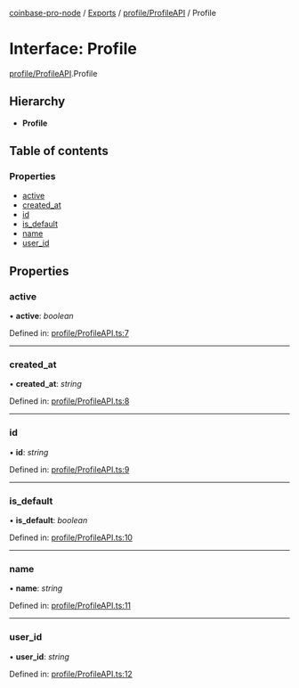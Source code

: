 [coinbase-pro-node](../README.md) / [Exports](../modules.md) / [profile/ProfileAPI](../modules/profile_profileapi.md) / Profile

# Interface: Profile

[profile/ProfileAPI](../modules/profile_profileapi.md).Profile

## Hierarchy

* **Profile**

## Table of contents

### Properties

- [active](profile_profileapi.profile.md#active)
- [created\_at](profile_profileapi.profile.md#created_at)
- [id](profile_profileapi.profile.md#id)
- [is\_default](profile_profileapi.profile.md#is_default)
- [name](profile_profileapi.profile.md#name)
- [user\_id](profile_profileapi.profile.md#user_id)

## Properties

### active

• **active**: *boolean*

Defined in: [profile/ProfileAPI.ts:7](https://github.com/bennycode/coinbase-pro-node/blob/004782e/src/profile/ProfileAPI.ts#L7)

___

### created\_at

• **created\_at**: *string*

Defined in: [profile/ProfileAPI.ts:8](https://github.com/bennycode/coinbase-pro-node/blob/004782e/src/profile/ProfileAPI.ts#L8)

___

### id

• **id**: *string*

Defined in: [profile/ProfileAPI.ts:9](https://github.com/bennycode/coinbase-pro-node/blob/004782e/src/profile/ProfileAPI.ts#L9)

___

### is\_default

• **is\_default**: *boolean*

Defined in: [profile/ProfileAPI.ts:10](https://github.com/bennycode/coinbase-pro-node/blob/004782e/src/profile/ProfileAPI.ts#L10)

___

### name

• **name**: *string*

Defined in: [profile/ProfileAPI.ts:11](https://github.com/bennycode/coinbase-pro-node/blob/004782e/src/profile/ProfileAPI.ts#L11)

___

### user\_id

• **user\_id**: *string*

Defined in: [profile/ProfileAPI.ts:12](https://github.com/bennycode/coinbase-pro-node/blob/004782e/src/profile/ProfileAPI.ts#L12)
